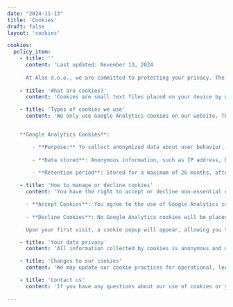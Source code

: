 ```yaml
---
date: "2024-11-13"
title: 'Cookies'
draft: false
layout: 'cookies'

cookies: 
  policy_item: 
    - title: ''
      content: 'Last updated: November 13, 2024
          
      At Alas d.o.o., we are committed to protecting your privacy. The cookies we use do not store any personal information.'
      
    - title: 'What are cookies?'
      content: 'Cookies are small text files placed on your device by websites you visit. They are widely used to make websites function more efficiently and to provide information to the website owner.'

    - title: 'Types of cookies we use'
      content: 'We only use Google Analytics cookies on our website. These cookies help us understand how visitors interact with our website by collecting information anonymously. The data collected helps us improve the website’s performance and user experience.


    **Google Analytics Cookies**:

        - **Purpose:** To collect anonymized data about user behavior, including the number of visitors, pages visited, traffic sources, and interactions with content.
      
        - **Data stored**: Anonymous information, such as IP address, browser type, time spent on pages, and site interactions.
        
        - **Retention period**: Stored for a maximum of 26 months, after which data is automatically deleted.'

    - title: 'How to manage or decline cookies'
      content: 'You have the right to accept or decline non-essential cookies:

      - **Accept Cookies**: You agree to the use of Google Analytics cookies.
      
      - **Decline Cookies**: No Google Analytics cookies will be placed, and your activity on our website will not be tracked.

      Upon your first visit, a cookie popup will appear, allowing you to make your selection. You can adjust your cookie settings anytime by selecting “Cookies” in the footer or through your browser settings, where you can delete or block cookies.'

    - title: 'Your data privacy'
      content: 'All information collected by cookies is anonymous and will not be used to personally identify you. For more information on how we protect your privacy and handle your data, please refer to our [Privacy Policy](/privacy-policy).'

    - title: 'Changes to our cookies'
      content: 'We may update our cookie practices for operational, legal, or regulatory reasons. Please check this page periodically for the latest information.'

    - title: 'Contact us'
      content: 'If you have any questions about our use of cookies or your data privacy, feel free to [contact us](https://www.alasdoo.com/contact/).'
    
---
```

